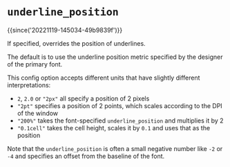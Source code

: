 # `underline_position`

{{since('20221119-145034-49b9839f')}}

If specified, overrides the position of underlines.

The default is to use the underline position metric specified by the designer
of the primary font.

This config option accepts different units that have slightly different interpretations:

* `2`, `2.0` or `"2px"` all specify a position of 2 pixels
* `"2pt"` specifies a position of 2 points, which scales according to the DPI of the window
* `"200%"` takes the font-specified `underline_position` and multiplies it by 2
* `"0.1cell"` takes the cell height, scales it by `0.1` and uses that as the position

Note that the `underline_position` is often a small negative number like `-2`
or `-4` and specifies an offset from the baseline of the font.

